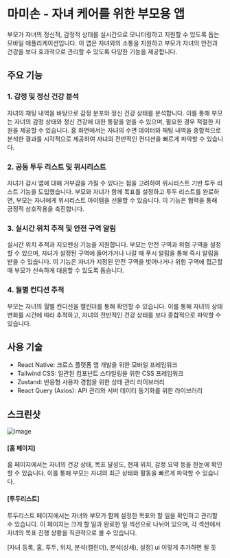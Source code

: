 # 마미손 - 자녀 케어를 위한 부모용 앱
부모가 자녀의 정신적, 감정적 상태를 실시간으로 모니터링하고 지원할 수 있도록 돕는 모바일 애플리케이션입니다. 이 앱은 자녀와의 소통을 지원하고 부모가 자녀의 안전과 건강을 보다 효과적으로 관리할 수 있도록 다양한 기능을 제공합니다.

## 주요 기능
### 1. 감정 및 정신 건강 분석
자녀의 채팅 내역을 바탕으로 감정 분포와 정신 건강 상태를 분석합니다. 이를 통해 부모는 자녀의 감정 상태와 정신 건강에 대한 통찰을 얻을 수 있으며, 필요한 경우 적절한 지원을 제공할 수 있습니다. 홈 화면에서는 자녀의 수면 데이터와 채팅 내역을 종합적으로 분석한 결과를 시각적으로 제공하여 자녀의 전반적인 컨디션을 빠르게 파악할 수 있습니다.

### 2. 공동 투두 리스트 및 위시리스트
자녀가 감시 앱에 대해 거부감을 가질 수 있다는 점을 고려하여 위시리스트 기반 투두 리스트 기능을 도입했습니다. 부모와 자녀가 함께 목표를 설정하고 투두 리스트를 완료하면, 부모는 자녀에게 위시리스트 아이템을 선물할 수 있습니다. 이 기능은 협력을 통해 긍정적 상호작용을 촉진합니다.

### 3. 실시간 위치 추적 및 안전 구역 알림
실시간 위치 추적과 지오펜싱 기능을 지원합니다. 부모는 안전 구역과 위험 구역을 설정할 수 있으며, 자녀가 설정된 구역에 들어가거나 나갈 때 푸시 알림을 통해 즉시 알림을 받을 수 있습니다. 이 기능은 자녀가 지정된 안전 구역을 벗어나거나 위험 구역에 접근할 때 부모가 신속하게 대응할 수 있도록 돕습니다.

### 4. 월별 컨디션 추적
부모는 자녀의 월별 컨디션을 캘린더를 통해 확인할 수 있습니다. 이를 통해 자녀의 상태 변화를 시간에 따라 추적하고, 자녀의 전반적인 건강 상태를 보다 종합적으로 파악할 수 있습니다.

## 사용 기술
- React Native: 크로스 플랫폼 앱 개발을 위한 모바일 프레임워크<br>
- Tailwind CSS: 일관된 컴포넌트 스타일링을 위한 CSS 프레임워크<br>
- Zustand: 반응형 사용자 경험을 위한 상태 관리 라이브러리<br>
- React Query (Axios): API 관리와 서버 데이터 동기화를 위한 라이브러리<br>

## 스크린샷
![image](https://github.com/user-attachments/assets/3ff9aceb-3018-443e-b145-5113e3da6665)

#### [홈 페이지]
홈 페이지에서는 자녀의 건강 상태, 목표 달성도, 현재 위치, 감정 요약 등을 한눈에 확인할 수 있습니다. 이를 통해 부모는 자녀의 최근 상태와 활동을 빠르게 파악할 수 있습니다.

#### [투두리스트]
투두리스트 페이지에서는 자녀와 부모가 함께 설정한 목표와 할 일을 확인하고 관리할 수 있습니다. 이 페이지는 크게 할 일과 완료한 일 섹션으로 나뉘어 있으며, 각 섹션에서 자녀의 목표 진행 상황을 직관적으로 볼 수 있습니다.


[자녀 등록, 홈, 투두, 위치, 분석(캘린더), 분석(상세), 설정] ui 이렇게 추가하면 될 듯
